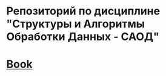 # Репозиторий по дисциплине "Структуры и Алгоритмы Обработки Данных - САОД"
  
# [Book](https://disk.yandex.ru/i/pwgNsUgVzKyo9g)
